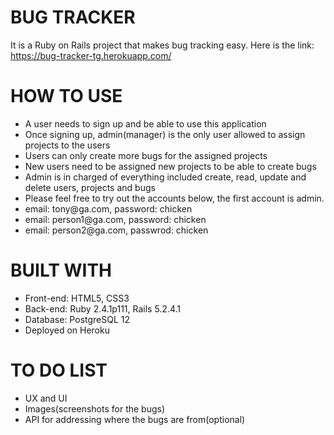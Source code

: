 # BUG TRACKER

It is a Ruby on Rails project that makes bug tracking easy. Here is the link: https://bug-tracker-tg.herokuapp.com/

# HOW TO USE
<ul>
  <li>
  A user needs to sign up and be able to use this application <br>
  </li>
  <li>
  Once signing up, admin(manager) is the only user allowed to assign projects to the users <br>
  </li> 
  <li>
  Users can only create more bugs for the assigned projects <br>
  </li> 
  <li>
  New users need to be assigned new projects to be able to create bugs <br>
  </li> 
  <li>
  Admin is in charged of everything included create, read, update and delete users, projects and bugs <br>
  </li>
  <li>
  Please feel free to try out the accounts below, the first account is admin. <br>
  </li>
  <li>
   email: tony@ga.com, password: chicken <br>
  </li>
  <li>
   email: person1@ga.com, password: chicken <br>
  </li>
  <li>
   email: person2@ga.com, passwrod: chicken <br>
 </li>
</ul>

# BUILT WITH

<ul>
<li>
Front-end: HTML5, CSS3 <br>
</li>
<li>
Back-end: Ruby 2.4.1p111, Rails 5.2.4.1 <br>
</li>
<li>
Database: PostgreSQL 12 <br>
</li>
<li>
Deployed on Heroku <br>
</li>
</ul>

# TO DO LIST

<ul>
<li>
UX and UI <br>
</li>
<li> 
Images(screenshots for the bugs) <br>
</li> 
<li>
API for addressing where the bugs are from(optional) <br>
</li>
</ul>
